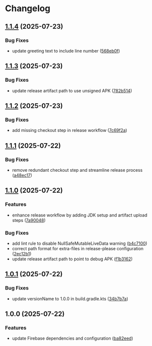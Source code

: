 # Changelog

## [1.1.4](https://github.com/kevinah95/PrototypeFirebaseRelease/compare/v1.1.3...v1.1.4) (2025-07-23)


### Bug Fixes

* update greeting text to include line number ([568eb0f](https://github.com/kevinah95/PrototypeFirebaseRelease/commit/568eb0f09d19ed789414594d7aaf0cceacd301e5))

## [1.1.3](https://github.com/kevinah95/PrototypeFirebaseRelease/compare/v1.1.2...v1.1.3) (2025-07-23)


### Bug Fixes

* update release artifact path to use unsigned APK ([782b514](https://github.com/kevinah95/PrototypeFirebaseRelease/commit/782b5148b63124464af1945c6a813412b131a73f))

## [1.1.2](https://github.com/kevinah95/PrototypeFirebaseRelease/compare/v1.1.1...v1.1.2) (2025-07-23)


### Bug Fixes

* add missing checkout step in release workflow ([7c69f2a](https://github.com/kevinah95/PrototypeFirebaseRelease/commit/7c69f2a381083918d39ad1422d16c7d3fb6f28f9))

## [1.1.1](https://github.com/kevinah95/PrototypeFirebaseRelease/compare/v1.1.0...v1.1.1) (2025-07-22)


### Bug Fixes

* remove redundant checkout step and streamline release process ([a48ec17](https://github.com/kevinah95/PrototypeFirebaseRelease/commit/a48ec17034fe1cdc51bd8bca0d07ef8824be00c9))

## [1.1.0](https://github.com/kevinah95/PrototypeFirebaseRelease/compare/v1.0.1...v1.1.0) (2025-07-22)


### Features

* enhance release workflow by adding JDK setup and artifact upload steps ([7a90048](https://github.com/kevinah95/PrototypeFirebaseRelease/commit/7a90048024ee085a54c3f883935c47f467cb4123))


### Bug Fixes

* add lint rule to disable NullSafeMutableLiveData warning ([b4c7100](https://github.com/kevinah95/PrototypeFirebaseRelease/commit/b4c7100321887aa744cadcef4823a12cd43163c7))
* correct path format for extra-files in release-please configuration ([2ec12b1](https://github.com/kevinah95/PrototypeFirebaseRelease/commit/2ec12b19e015b57d81cb9c3ca2fe70b4ca99ef64))
* update release artifact path to point to debug APK ([f1b3162](https://github.com/kevinah95/PrototypeFirebaseRelease/commit/f1b3162b73cb57e5a9d30071253c014a3d77246e))

## [1.0.1](https://github.com/kevinah95/PrototypeFirebaseRelease/compare/v1.0.0...v1.0.1) (2025-07-22)


### Bug Fixes

* update versionName to 1.0.0 in build.gradle.kts ([34b7b7a](https://github.com/kevinah95/PrototypeFirebaseRelease/commit/34b7b7a883f4bd64431604ffef25edde27a93dcf))

## 1.0.0 (2025-07-22)


### Features

* update Firebase dependencies and configuration ([ba82eed](https://github.com/kevinah95/PrototypeFirebaseRelease/commit/ba82eed2a8c5384cf46a8684d1c7ef868b814789))
